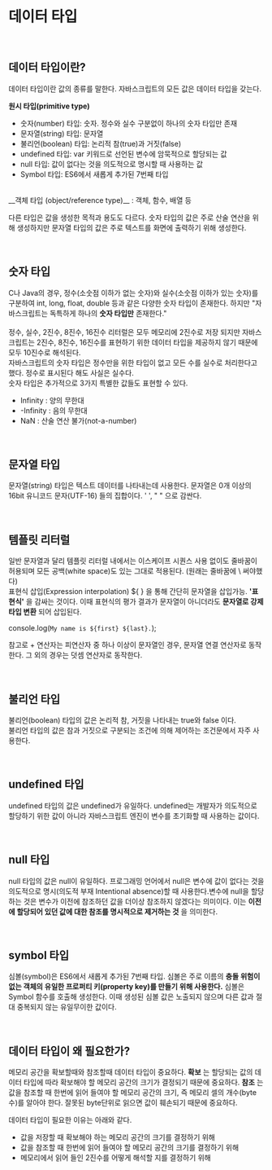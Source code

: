 데이터 타입
===========

<br/>

## 데이터 타입이란?

데이터 타입이란 값의 종류를 말한다. 자바스크립트의 모든 값은 데이터 타입을 갖는다.

__원시 타입(primitive type)__
 - 숫자(number) 타입: 숫자. 정수와 실수 구분없이 하나의 숫자 타입만 존재
 - 문자열(string) 타입: 문자열
 - 불리언(boolean) 타입: 논리적 참(true)과 거짓(false)
 - undefined 타입: var 키워드로 선언된 변수에 암묵적으로 할당되는 값
 - null 타입: 값이 없다는 것을 의도적으로 명시할 때 사용하는 값
 - Symbol 타입: ES6에서 새롭게 추가된 7번째 타입
 <br/>
__객체 타입 (object/reference type)__ : 객체, 함수, 배열 등

다른 타입은 값을 생성한 목적과 용도도 다르다. 숫자 타입의 값은 주로 산술 연산을 위해 생성하지만 문자열 타입의 값은 주로 텍스트를 화면에 출력하기 위해 생성한다.

<br/>

## 숫자 타입
C나 Java의 경우, 정수(소숫점 이하가 없는 숫자)와 실수(소숫점 이하가 있는 숫자)를 구분하여 int, long, float, double 등과 같은 다양한 숫자 타입이 존재한다. 하지만 "자바스크립트는 독특하게 하나의 __숫자 타입만__ 존재한다."   
<br/>
정수, 실수, 2진수, 8진수, 16진수 리터럴은 모두 메모리에 2진수로 저장 되지만 자바스크립트는 2진수, 8진수, 16진수를 표현하기 위한 데이터 타입을 제공하지 않기 때문에 모두 10진수로 해석된다.   
자바스크립트의 숫자 타입은 정수만을 위한 타입이 없고 모든 수를 실수로 처리한다고 했다. 정수로 표시된다 해도 사실은 실수다.
<br/>
숫자 타입은 추가적으로 3가지 특별한 값들도 표현할 수 있다.

 - Infinity : 양의 무한대
 - -Infinity : 음의 무한대 
 - NaN : 산술 연산 불가(not-a-number)

 <br/>

 ## 문자열 타입
문자열(string) 타입은 텍스트 데이터를 나타내는데 사용한다. 문자열은 0개 이상의 16bit 유니코드 문자(UTF-16) 들의 집합이다. ' ', " " 으로 감싼다.

<br/>

## 템플릿 리터럴 ` `
일반 문자열과 달리 템플릿 리터럴 내에서는 이스케이프 시퀀스 사용 없이도 줄바꿈이 허용되며 모든 공백(white space)도 있는 그대로 적용된다. (원래는 줄바꿈에 \ 써야했다)    
표현식 삽입(Expression interpolation) ${ } 을 통해 간단히 문자열을 삽입가능. __'표현식'__ 을 감싸는 것이다. 이때 표현식의 평가 결과가 문자열이 아니더라도 __문자열로 강제 타입 변환__ 되어 삽입된다.

  console.log(`My name is ${first} ${last}.`);

참고로 + 연산자는 피연산자 중 하나 이상이 문자열인 경우, 문자열 연결 연산자로 동작한다. 그 외의 경우는 덧셈 연산자로 동작한다.

<br/>

## 불리언 타입
불리언(boolean) 타입의 값은 논리적 참, 거짓을 나타내는 true와 false 이다.   
불리언 타입의 값은 참과 거짓으로 구분되는 조건에 의해 제어하는 조건문에서 자주 사용한다.

<br/>

## undefined 타입
undefined 타입의 값은 undefined가 유일하다. undefined는 개발자가 의도적으로 할당하기 위한 값이 아니라 자바스크립트 엔진이 변수를 초기화할 때 사용하는 값이다.

<br/>

## null 타입
null 타입의 값은 null이 유일하다. 프로그래밍 언어에서 null은 변수에 값이 없다는 것을 의도적으로 명시(의도적 부재 Intentional absence)할 때 사용한다.변수에 null을 할당하는 것은 변수가 이전에 참조하던 값을 더이상 참조하지 않겠다는 의미이다. 이는 __이전에 할당되어 있던 값에 대한 참조를 명시적으로 제거하는 것__ 을 의미한다.

<br/>

## symbol 타입
심볼(symbol)은 ES6에서 새롭게 추가된 7번째 타입. 심볼은 주로 이름의 __충돌 위험이 없는 객체의 유일한 프로퍼티 키(property key)를 만들기 위해 사용한다.__ 심볼은 Symbol 함수를 호출해 생성한다. 이때 생성된 심볼 값은 노출되지 않으며 다른 값과 절대 중복되지 않는 유일무이한 값이다.

<br/>

## 데이터 타입이 왜 필요한가?
메모리 공간을 확보할때와 참조할때 데이터 타입이 중요하다. __확보__ 는 할당되는 값의 데이터 타입에 따라 확보해야 할 메모리 공간의 크기가 결정되기 때문에 중요하다. __참조__ 는 값을 참조할 때 한번에 읽어 들여야 할 메모리 공간의 크기, 즉 메모리 셀의 개수(byte 수)를 알아야 한다. 잘못된 byte단위로 읽으면 값이 훼손되기 때문에 중요하다.

  데이터 타입이 필요한 이유는 아래와 같다.

  - 값을 저장할 때 확보해야 하는 메모리 공간의 크기를 결정하기 위해
  - 값을 참조할 때 한번에 읽어 들여야 할 메모리 공간의 크기를 결정하기 위해
  - 메모리에서 읽어 들인 2진수를 어떻게 해석할 지를 결정하기 위해